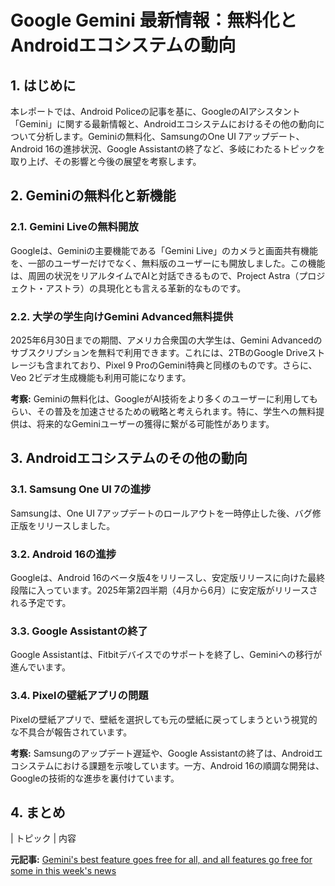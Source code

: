 # Google Gemini 最新情報：無料化とAndroidエコシステムの動向

## 1. はじめに

本レポートでは、Android Policeの記事を基に、GoogleのAIアシスタント「Gemini」に関する最新情報と、Androidエコシステムにおけるその他の動向について分析します。Geminiの無料化、SamsungのOne UI 7アップデート、Android 16の進捗状況、Google Assistantの終了など、多岐にわたるトピックを取り上げ、その影響と今後の展望を考察します。

## 2. Geminiの無料化と新機能

### 2.1. Gemini Liveの無料開放

Googleは、Geminiの主要機能である「Gemini Live」のカメラと画面共有機能を、一部のユーザーだけでなく、無料版のユーザーにも開放しました。この機能は、周囲の状況をリアルタイムでAIと対話できるもので、Project Astra（プロジェクト・アストラ）の具現化とも言える革新的なものです。

### 2.2. 大学の学生向けGemini Advanced無料提供

2025年6月30日までの期間、アメリカ合衆国の大学生は、Gemini Advancedのサブスクリプションを無料で利用できます。これには、2TBのGoogle Driveストレージも含まれており、Pixel 9 ProのGemini特典と同様のものです。さらに、Veo 2ビデオ生成機能も利用可能になります。

**考察:** Geminiの無料化は、GoogleがAI技術をより多くのユーザーに利用してもらい、その普及を加速させるための戦略と考えられます。特に、学生への無料提供は、将来的なGeminiユーザーの獲得に繋がる可能性があります。

## 3. Androidエコシステムのその他の動向

### 3.1. Samsung One UI 7の進捗

Samsungは、One UI 7アップデートのロールアウトを一時停止した後、バグ修正版をリリースしました。

### 3.2. Android 16の進捗

Googleは、Android 16のベータ版4をリリースし、安定版リリースに向けた最終段階に入っています。2025年第2四半期（4月から6月）に安定版がリリースされる予定です。

### 3.3. Google Assistantの終了

Google Assistantは、Fitbitデバイスでのサポートを終了し、Geminiへの移行が進んでいます。

### 3.4. Pixelの壁紙アプリの問題

Pixelの壁紙アプリで、壁紙を選択しても元の壁紙に戻ってしまうという視覚的な不具合が報告されています。

**考察:** Samsungのアップデート遅延や、Google Assistantの終了は、Androidエコシステムにおける課題を示唆しています。一方、Android 16の順調な開発は、Googleの技術的な進歩を裏付けています。

## 4. まとめ

| トピック | 内容 

**元記事:** [Gemini's best feature goes free for all, and all features go free for some in this week's news](https://www.androidpolice.com/weekly-android-news-roundup-april-19-2025/)